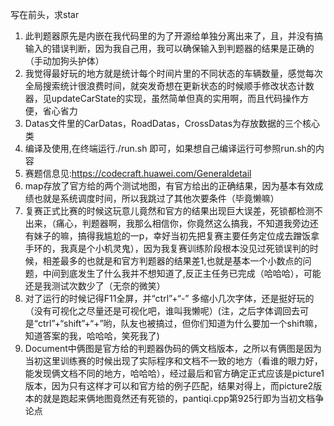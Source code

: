 写在前头，求star

1. 此判题器原先是内嵌在我代码里的为了开源给单独分离出来了，且，并没有搞输入的错误判断，因为我自己用，我可以确保输入到判题器的结果是正确的（手动加狗头护体）
2. 我觉得最好玩的地方就是统计每个时间片里的不同状态的车辆数量，感觉每次全局搜索统计很浪费时间，就突发奇想在更新状态的时候顺手修改状态计数器，见updateCarState的实现，虽然简单但真的实用啊，而且代码操作方便，省心省力
3. Datas文件里的CarDatas，RoadDatas，CrossDatas为存放数据的三个核心类
4. 编译及使用,在终端运行./run.sh 即可，如果想自己编译运行可参照run.sh的内容
5. 赛题信息见:https://codecraft.huawei.com/Generaldetail
6. map存放了官方给的两个测试地图，有官方给出的正确结果，因为基本有效成绩也就是系统调度时间，所以我跳过了其他次要条件（毕竟懒嘛）
7. 复赛正式比赛的时候这玩意儿竟然和官方的结果出现巨大误差，死锁都检测不出来，（痛心，判题器啊，我那么相信你，你竟然这么搞我，不知道我旁边还有妹子的嘛，搞得我尴尬的一p，幸好当初先把复赛主要任务定位成去蹭饭拿手环的，我真是个小机灵鬼），因为我复赛训练阶段根本没见过死锁误判的时候，相差最多的也就是和官方判题器的结果差1,也就是基本一个小数点的问题，中间到底发生了什么我并不想知道了,反正主任务已完成（哈哈哈），可能还是我测试次数少了（无奈的微笑）
8. 对了运行的时候记得F11全屏，并“ctrl”+“-” 多缩小几次字体，还是挺好玩的（没有可视化之尽量还是可视化吧，谁叫我懒呢）(注，之后字体调回去可是“ctrl”+“shift”+“+”哟，队友也被搞过，但你们知道为什么要加一个shift嘛，知道答案的我，哈哈哈，笑死我了)
9. Document中俩图是官方给的判题器伪码的俩文档版本，之所以有俩图是因为当初这里训练赛的时候出现了实际程序和文档不一致的地方（看谁的眼力好，能发现俩文档不同的地方，哈哈哈），经过最后和官方确定正式应该是picture1版本，因为只有这样才可以和官方给的例子匹配，结果对得上，而picture2版本的就是跑起来俩地图竟然还有死锁的，pantiqi.cpp第925行即为当初文档争论点
